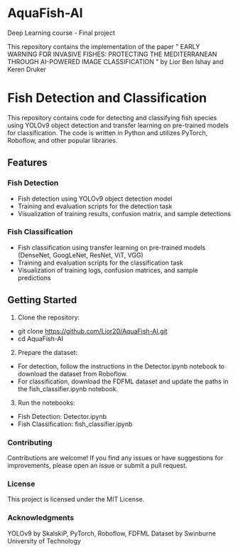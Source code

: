 # AquaFish-AI
Deep Learning course - Final project

This repository contains the implementation of the paper " EARLY WARNING FOR INVASIVE FISHES: PROTECTING THE MEDITERRANEAN THROUGH AI-POWERED IMAGE CLASSIFICATION " by Lior Ben Ishay and Keren Druker

# Fish Detection and Classification
This repository contains code for detecting and classifying fish species using YOLOv9 object detection and transfer learning on pre-trained models for classification. The code is written in Python and utilizes PyTorch, Roboflow, and other popular libraries.

## Features

### Fish Detection
- Fish detection using YOLOv9 object detection model
- Training and evaluation scripts for the detection task
- Visualization of training results, confusion matrix, and sample detections

### Fish Classification
- Fish classification using transfer learning on pre-trained models (DenseNet, GoogLeNet, ResNet, ViT, VGG)
- Training and evaluation scripts for the classification task
- Visualization of training logs, confusion matrices, and sample predictions

## Getting Started

1. Clone the repository:

- git clone https://github.com/Lior20/AquaFish-AI.git
- cd AquaFish-AI

2. Prepare the dataset:

  - For detection, follow the instructions in the Detector.ipynb notebook to download the dataset from Roboflow.
  - For classification, download the FDFML dataset and update the paths in the fish_classifier.ipynb notebook.


3. Run the notebooks:

  - Fish Detection: Detector.ipynb
  - Fish Classification: fish_classifier.ipynb



### Contributing
Contributions are welcome! If you find any issues or have suggestions for improvements, please open an issue or submit a pull request.

### License
This project is licensed under the MIT License.

### Acknowledgments

YOLOv9 by SkalskiP, 
PyTorch, 
Roboflow, 
FDFML Dataset by Swinburne University of Technology
